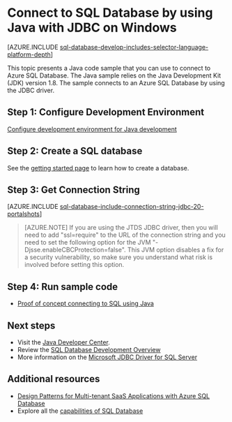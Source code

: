 <properties
	pageTitle="Connect to SQL Database by using Java with JDBC on Windows | Microsoft Azure"
	description="Presents a Java code sample you can use to connect to Azure SQL Database. The sample uses JDBC, and it runs on a Windows client computer."
	services="sql-database"
	documentationCenter=""
	authors="LuisBosquez"
	manager="jhubbard"
	editor="genemi"/>


<tags
	ms.service="sql-database"
	ms.workload="drivers"
	ms.tgt_pltfrm="na"
	ms.devlang="java"
	ms.topic="article"
	ms.date="10/03/2016"
	ms.author="lbosq"/>


# Connect to SQL Database by using Java with JDBC on Windows


[AZURE.INCLUDE [sql-database-develop-includes-selector-language-platform-depth](../../includes/sql-database-develop-includes-selector-language-platform-depth.md)] 


This topic presents a Java code sample that you can use to connect to Azure SQL Database. The Java sample relies on the Java Development Kit (JDK) version 1.8. The sample connects to an Azure SQL Database by using the JDBC driver.

## Step 1:  Configure Development Environment

[Configure development environment for Java development](https://msdn.microsoft.com/library/mt720658.aspx)

## Step 2: Create a SQL database

See the [getting started page](sql-database-get-started.md) to learn how to create a database.  

## Step 3: Get Connection String

[AZURE.INCLUDE [sql-database-include-connection-string-jdbc-20-portalshots](../../includes/sql-database-include-connection-string-jdbc-20-portalshots.md)]

> [AZURE.NOTE] If you are using the JTDS JDBC driver, then you will need to add "ssl=require" to the URL of the connection string and you need to set the following option for the JVM "-Djsse.enableCBCProtection=false". This JVM option disables a fix for a security vulnerability, so make sure you understand what risk is involved before setting this option.

## Step 4: Run sample code

* [Proof of concept connecting to SQL using Java](https://msdn.microsoft.com/library/mt720656.aspx)

## Next steps

* Visit the [Java Developer Center](/develop/java/).
* Review the [SQL Database Development Overview](sql-database-develop-overview.md)
* More information on the [Microsoft JDBC Driver for SQL Server](https://msdn.microsoft.com/library/mt484311.aspx)

## Additional resources 

* [Design Patterns for Multi-tenant SaaS Applications with Azure SQL Database](sql-database-design-patterns-multi-tenancy-saas-applications.md)
* Explore all the [capabilities of SQL Database](https://azure.microsoft.com/services/sql-database/)
